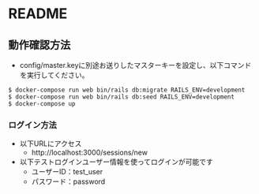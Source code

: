 # README

## 動作確認方法
* config/master.keyに別途お送りしたマスターキーを設定し、以下コマンドを実行してください。
```
$ docker-compose run web bin/rails db:migrate RAILS_ENV=development
$ docker-compose run web bin/rails db:seed RAILS_ENV=development
$ docker-compose up
```

### ログイン方法
* 以下URLにアクセス
	* http://localhost:3000/sessions/new
* 以下テストログインユーザー情報を使ってログインが可能です
    * ユーザーID：test_user
    * パスワード：password